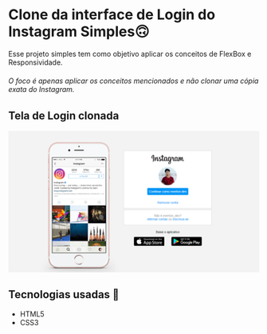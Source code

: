 # Clone da interface de Login do Instagram Simples🙃
Esse projeto simples tem como objetivo aplicar os conceitos de FlexBox e Responsividade.

###### O foco é apenas aplicar os conceitos mencionados e não clonar uma cópia exata do Instagram.

## Tela de Login clonada 
![](capturaTela/capturaTelaLogin.PNG)


## Tecnologias usadas 🚀
- HTML5
- CSS3


